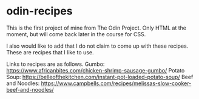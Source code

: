 # odin-recipes

This is the first project of mine from The Odin Project. Only HTML at the moment, but will come back later in the course for CSS.

I also would like to add that I do not claim to come up with these recipes. These are recipes that I like to use.

Links to recipes are as follows.
Gumbo: https://www.africanbites.com/chicken-shrimp-sausage-gumbo/
Potato Soup: https://belleofthekitchen.com/instant-pot-loaded-potato-soup/
Beef and Noodles: https://www.campbells.com/recipes/melissas-slow-cooker-beef-and-noodles/